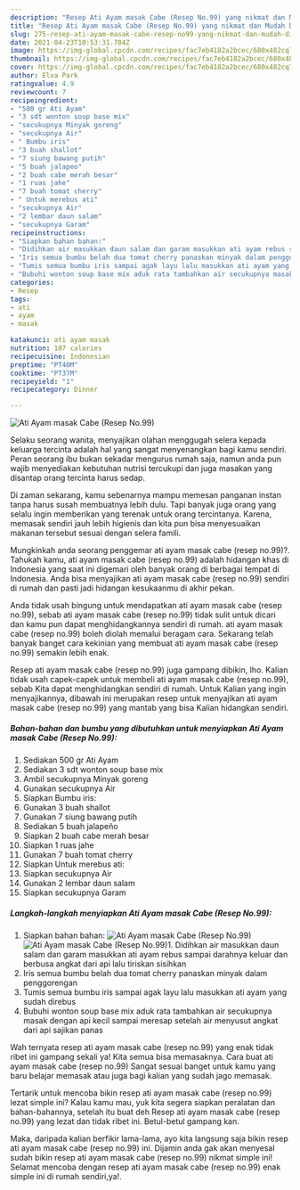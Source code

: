 ```yaml
---
description: "Resep Ati Ayam masak Cabe (Resep No.99) yang nikmat dan Mudah Dibuat"
title: "Resep Ati Ayam masak Cabe (Resep No.99) yang nikmat dan Mudah Dibuat"
slug: 275-resep-ati-ayam-masak-cabe-resep-no99-yang-nikmat-dan-mudah-dibuat
date: 2021-04-23T10:53:31.704Z
image: https://img-global.cpcdn.com/recipes/fac7eb4182a2bcec/680x482cq70/ati-ayam-masak-cabe-resep-no99-foto-resep-utama.jpg
thumbnail: https://img-global.cpcdn.com/recipes/fac7eb4182a2bcec/680x482cq70/ati-ayam-masak-cabe-resep-no99-foto-resep-utama.jpg
cover: https://img-global.cpcdn.com/recipes/fac7eb4182a2bcec/680x482cq70/ati-ayam-masak-cabe-resep-no99-foto-resep-utama.jpg
author: Elva Park
ratingvalue: 4.9
reviewcount: 7
recipeingredient:
- "500 gr Ati Ayam"
- "3 sdt wonton soup base mix"
- "secukupnya Minyak goreng"
- "secukupnya Air"
- " Bumbu iris"
- "3 buah shallot"
- "7 siung bawang putih"
- "5 buah jalapeo"
- "2 buah cabe merah besar"
- "1 ruas jahe"
- "7 buah tomat cherry"
- " Untuk merebus ati"
- "secukupnya Air"
- "2 lembar daun salam"
- "secukupnya Garam"
recipeinstructions:
- "Siapkan bahan bahan:"
- "Didihkan air masukkan daun salam dan garam masukkan ati ayam rebus sampai darahnya keluar dan berbusa angkat dari api lalu tiriskan sisihkan"
- "Iris semua bumbu belah dua tomat cherry panaskan minyak dalam penggorengan"
- "Tumis semua bumbu iris sampai agak layu lalu masukkan ati ayam yang sudah direbus"
- "Bubuhi wonton soup base mix aduk rata tambahkan air secukupnya masak dengan api kecil sampai meresap setelah air menyusut angkat dari api sajikan panas"
categories:
- Resep
tags:
- ati
- ayam
- masak

katakunci: ati ayam masak 
nutrition: 187 calories
recipecuisine: Indonesian
preptime: "PT40M"
cooktime: "PT37M"
recipeyield: "1"
recipecategory: Dinner

---
```



![Ati Ayam masak Cabe (Resep No.99)](https://img-global.cpcdn.com/recipes/fac7eb4182a2bcec/680x482cq70/ati-ayam-masak-cabe-resep-no99-foto-resep-utama.jpg)

Selaku seorang wanita, menyajikan olahan menggugah selera kepada keluarga tercinta adalah hal yang sangat menyenangkan bagi kamu sendiri. Peran seorang ibu bukan sekadar mengurus rumah saja, namun anda pun wajib menyediakan kebutuhan nutrisi tercukupi dan juga masakan yang disantap orang tercinta harus sedap.

Di zaman  sekarang, kamu sebenarnya mampu memesan panganan instan tanpa harus susah membuatnya lebih dulu. Tapi banyak juga orang yang selalu ingin memberikan yang terenak untuk orang tercintanya. Karena, memasak sendiri jauh lebih higienis dan kita pun bisa menyesuaikan makanan tersebut sesuai dengan selera famili. 



Mungkinkah anda seorang penggemar ati ayam masak cabe (resep no.99)?. Tahukah kamu, ati ayam masak cabe (resep no.99) adalah hidangan khas di Indonesia yang saat ini digemari oleh banyak orang di berbagai tempat di Indonesia. Anda bisa menyajikan ati ayam masak cabe (resep no.99) sendiri di rumah dan pasti jadi hidangan kesukaanmu di akhir pekan.

Anda tidak usah bingung untuk mendapatkan ati ayam masak cabe (resep no.99), sebab ati ayam masak cabe (resep no.99) tidak sulit untuk dicari dan kamu pun dapat menghidangkannya sendiri di rumah. ati ayam masak cabe (resep no.99) boleh diolah memalui beragam cara. Sekarang telah banyak banget cara kekinian yang membuat ati ayam masak cabe (resep no.99) semakin lebih enak.

Resep ati ayam masak cabe (resep no.99) juga gampang dibikin, lho. Kalian tidak usah capek-capek untuk membeli ati ayam masak cabe (resep no.99), sebab Kita dapat menghidangkan sendiri di rumah. Untuk Kalian yang ingin menyajikannya, dibawah ini merupakan resep untuk menyajikan ati ayam masak cabe (resep no.99) yang mantab yang bisa Kalian hidangkan sendiri.

<!--inarticleads1-->

##### Bahan-bahan dan bumbu yang dibutuhkan untuk menyiapkan Ati Ayam masak Cabe (Resep No.99):

1. Sediakan 500 gr Ati Ayam
1. Sediakan 3 sdt wonton soup base mix
1. Ambil secukupnya Minyak goreng
1. Gunakan secukupnya Air
1. Siapkan  Bumbu iris:
1. Gunakan 3 buah shallot
1. Gunakan 7 siung bawang putih
1. Sediakan 5 buah jalapeño
1. Siapkan 2 buah cabe merah besar
1. Siapkan 1 ruas jahe
1. Gunakan 7 buah tomat cherry
1. Siapkan  Untuk merebus ati:
1. Siapkan secukupnya Air
1. Gunakan 2 lembar daun salam
1. Siapkan secukupnya Garam




<!--inarticleads2-->

##### Langkah-langkah menyiapkan Ati Ayam masak Cabe (Resep No.99):

1. Siapkan bahan bahan:
<img src="https://img-global.cpcdn.com/steps/b5d270b9029bc0fd/160x128cq70/ati-ayam-masak-cabe-resep-no99-langkah-memasak-1-foto.jpg" alt="Ati Ayam masak Cabe (Resep No.99)"><img src="https://img-global.cpcdn.com/steps/06a26a9b30d263a3/160x128cq70/ati-ayam-masak-cabe-resep-no99-langkah-memasak-1-foto.jpg" alt="Ati Ayam masak Cabe (Resep No.99)">1. Didihkan air masukkan daun salam dan garam masukkan ati ayam rebus sampai darahnya keluar dan berbusa angkat dari api lalu tiriskan sisihkan
1. Iris semua bumbu belah dua tomat cherry panaskan minyak dalam penggorengan
1. Tumis semua bumbu iris sampai agak layu lalu masukkan ati ayam yang sudah direbus
1. Bubuhi wonton soup base mix aduk rata tambahkan air secukupnya masak dengan api kecil sampai meresap setelah air menyusut angkat dari api sajikan panas




Wah ternyata resep ati ayam masak cabe (resep no.99) yang enak tidak ribet ini gampang sekali ya! Kita semua bisa memasaknya. Cara buat ati ayam masak cabe (resep no.99) Sangat sesuai banget untuk kamu yang baru belajar memasak atau juga bagi kalian yang sudah jago memasak.

Tertarik untuk mencoba bikin resep ati ayam masak cabe (resep no.99) lezat simple ini? Kalau kamu mau, yuk kita segera siapkan peralatan dan bahan-bahannya, setelah itu buat deh Resep ati ayam masak cabe (resep no.99) yang lezat dan tidak ribet ini. Betul-betul gampang kan. 

Maka, daripada kalian berfikir lama-lama, ayo kita langsung saja bikin resep ati ayam masak cabe (resep no.99) ini. Dijamin anda gak akan menyesal sudah bikin resep ati ayam masak cabe (resep no.99) nikmat simple ini! Selamat mencoba dengan resep ati ayam masak cabe (resep no.99) enak simple ini di rumah sendiri,ya!.

